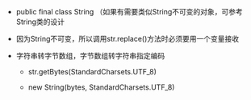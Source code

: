 * public final class String （如果有需要类似String不可变的对象，可参考String类的设计

* 因为String  不可变，所以调用str.replace\(\)方法时必须要用一个变量接收

* 字符串转字节数组，字节数组转字符串指定编码

  * str.getBytes\(StandardCharsets.UTF\_8\)

  * new String\(bytes, StandardCharsets.UTF\_8\)




